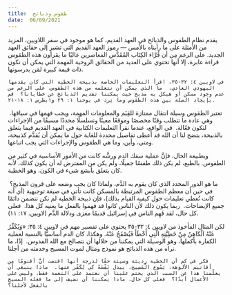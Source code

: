 ```yaml
---
title:  طقوس وذبائح
date:  06/09/2021
---
```


يقدم نظام الطقوس والذبائح في العهد القديم، كما هو موجود في سفر اللاويين، المزيد من الأمثلة على ما رأيناه بالأمس — رموز العهد القديم التي تشير إلى حقائق العهد الجديد. على الرغم مِن أن قُرَّاء الكِتَاب المُقَدَّس المعاصرين غالبًا ما يقرأون هذه الطقوس قراءة عابرة، إلا أنها تحتوي على العديد من الحقائق الروحية المهمة التي يمكن أن تكون ذات قيمة كبيرة لمَن يدرسونها.

`في لاويين ٤: ٣٢-٣٥، اقرأ التعليمات الخاصة بذبيحة الخطية التي كان يقدمها اليهودي العادي.  ما الذي يمكن أن نتعلمه من هذه الطقوس، على الرغم من عدم وجود مسكن أو هيكل به مذبح حيث يمكننا تقديم الذبائح عن خطايانا؟  قم بإيجاد الصلة بين هذه الطقوس وما يَرد في يوحنا ١: ٢٩ و١بطرس ١: ١٨-٢١.`

تعتبر الطقوس وسيلة انتقال ممتازة للقِيَم والمعلومات المهمة، ويجب فهمها في سياقها.  وهي عادة ما تتطلب وقتًا مخصصًا وموقعًا معينًا وتسلسلًا محددًا مسبقًا من الإجراءات لتكون فعّالة.  في الواقع، عندما نقرأ التعليمات الكتابية في العهد القديم فيما يتعلق بالذبيحة، يتضح لنا أن الله قد أعطى تفاصيل محددة للغاية حول ما يمكن أن يُقدَّم كذبيحة، ومتى، وأين، وما هي الطقوس والإجراءات التي يجب اتباعها.

وبطبيعة الحال، فإنَّ عملية سفك الدم ورشَّه كانت من الأمور الأساسية في كثير من الطقوس. بالطبع، لم يكن ذلك طقسّا جميلًا، ولم يكن من المفترض له أن يكون كذلك، لأنه كان يتعلق بأبشع شيء في الكون، وهو الخطية.

ما هو الدور المحدد الذي كان يقوم به الدَّم، ولماذا كان يجب وضعه على قرون المذبح؟  في حين أن معظم الطقوس المرتبطة بالمسكن كانت تأتي في صيغة توجيهية (أي أنه كانت تُعطي تعليمات حول كيفية القيام بذلك)، فإن ذبيحة الخطية لم تكن تتضمن دائمًا جميع الإيضاحات.  ربما يكون ذلك لأن الناس كانوا قد فهموا بالفعل ما يعنيه كل هذا.  فعلى كل حال، لقد فَهِم الناس في إسرائيل قديمًا مغزى ودلالة الدَّم (لاويين. ١٧: ١١).

لكن المثال المأخوذ من لاويين ٤: ٣٢-٣٥ يحتوي على تفسير مهم في لاويين ٤: ٣٥: «وَيُكَفِّرُ عَنْهُ الْكَاهِنُ مِنْ خَطِيَّتِهِ الَّتِي أَخْطَأَ فَيُصْفَحُ عَنْهُ. وهكذا، كان الدم أساسيًّا بالنسبة لعملية الكفارة بأكملها، وهو الوسيلة التي يمكننا من خلالها أن نتصالح مع الله القدوس.  إذًا، ما نراه من هذه الذبائح هو نموذج ومثال لموت المسيح وخدمته من أجلنا.

`فكر في كم أن الخطية رديئة وسيئة حقًا لدرجة أنها اقتضت أنَّ أقنومًا مِن أقانيم الألوهة، يَسُوع الْمَسِيح، يبذل نَفْسَهُ كي يُكَفّر عنها.  ماذا ينبغي أن يعلّمنا هذا عن السبب الذي يحتم علينا أن نعتمد على النعمة فقط، وليس على الأعمال أبدًا؟  فعلى كل حال، ماذا يمكننا أن نضيف إلى ما فعله المسيح بالفعل لأجلنا؟`